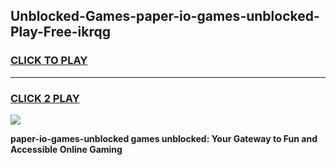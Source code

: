 
## Unblocked-Games-paper-io-games-unblocked-Play-Free-ikrqg
<h3>
<a href="https://premium76.site?title=paper-io-games-unblocked&ref=18A1">CLICK TO PLAY</a></h3>
<hr>

<h3>
<a href="https://premium76.site?title=paper-io-games-unblocked&ref=18A1">CLICK 2 PLAY</a>
  
</h3>

<a href="https://premium76.site?title=paper-io-games-unblocked&ref=18A1"><img src="https://clearcache.store/games.png"></a>


**paper-io-games-unblocked games unblocked: Your Gateway to Fun and Accessible Online Gaming**

